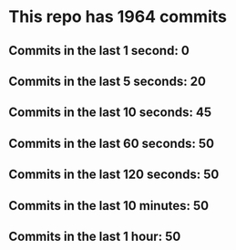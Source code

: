 # This repo has 1964 commits

## Commits in the last 1 second: 0
## Commits in the last 5 seconds: 20
## Commits in the last 10 seconds: 45
## Commits in the last 60 seconds: 50
## Commits in the last 120 seconds: 50
## Commits in the last 10 minutes: 50
## Commits in the last 1 hour: 50
